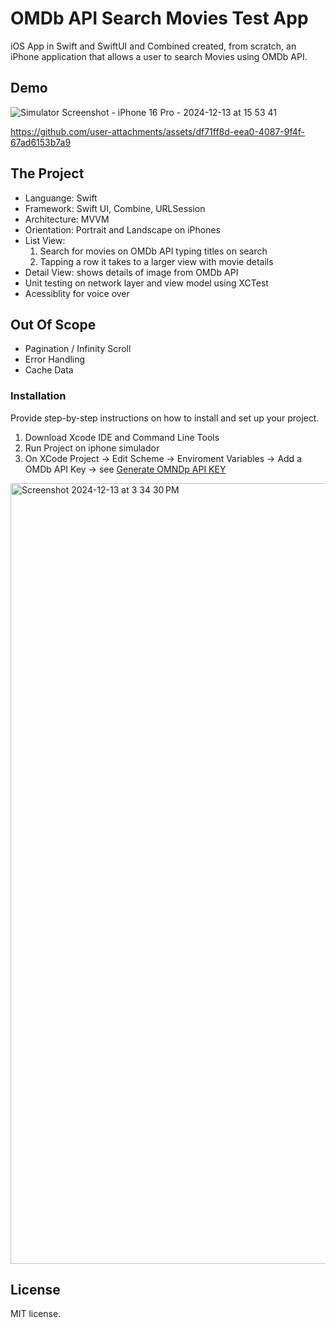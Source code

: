 # OMDb API Search Movies Test App

iOS App in Swift and SwiftUI and Combined created, from scratch, an iPhone application that allows a user to search Movies using OMDb API.

## Demo

![Simulator Screenshot - iPhone 16 Pro - 2024-12-13 at 15 53 41](https://github.com/user-attachments/assets/6cfd24ae-1b9b-432b-8875-a59292e86aeb)

https://github.com/user-attachments/assets/df71ff8d-eea0-4087-9f4f-67ad6153b7a9

## The Project
- Languange: Swift   
- Framework: Swift UI, Combine, URLSession   
- Architecture: MVVM
- Orientation: Portrait and Landscape on iPhones    
- List View:   
  1. Search for movies on OMDb API typing titles on search
  2. Tapping a row it takes to a larger view with movie details 
- Detail View: shows details of image from OMDb API   
- Unit testing on network layer and view model using XCTest
- Acessiblity for voice over

## Out Of Scope
- Pagination / Infinity Scroll
- Error Handling
- Cache Data

### Installation

Provide step-by-step instructions on how to install and set up your project.

1. Download Xcode IDE and Command Line Tools
2. Run Project on iphone simulador
3. On XCode Project -> Edit Scheme -> Enviroment Variables -> Add a OMDb API Key -> see [Generate OMNDp API KEY](https://www.omdbapi.com/apikey.aspx)

<img width="1249" alt="Screenshot 2024-12-13 at 3 34 30 PM" src="https://github.com/user-attachments/assets/4c57b1e2-e217-466e-8a19-cb4bfaab8ee1" />

## License

MIT license.

